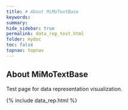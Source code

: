 ```yaml
---
title: # About MiMoTextBase
keywords:
summary:
hide_sidebar: true
permalink: data_rep_test.html
folder: mydoc
toc: false
topnav: topnav
---
```


## About MiMoTextBase

Test page for data representation visualization.

{% include data_rep.html %}